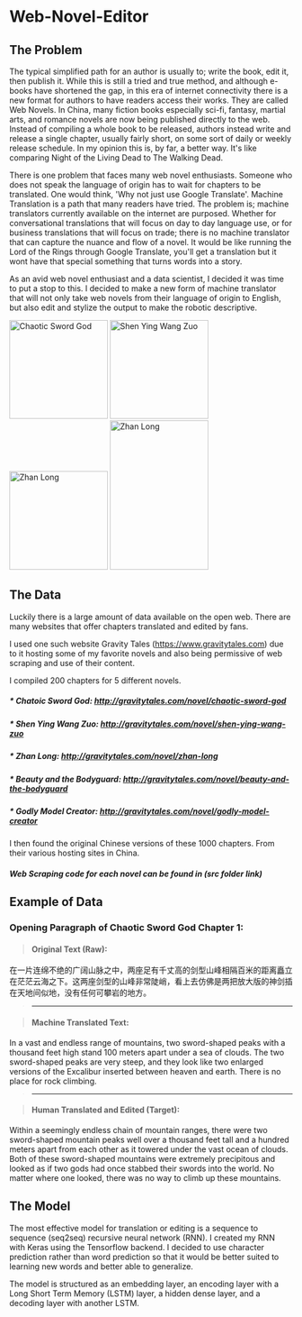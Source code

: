 # Web-Novel-Editor

## The Problem

The typical simplified path for an author is usually to; write the book, edit it, then publish it. While this is still a tried and true method, and although e-books have shortened the gap, in this era of internet connectivity there is a new format for authors to have readers access their works.  They are called Web Novels.  In China, many fiction books especially sci-fi, fantasy, martial arts, and romance novels are now being published directly to the web.  Instead of compiling a whole book to be released, authors instead write and release a single chapter, usually fairly short, on some sort of daily or weekly release schedule.  In my opinion this is, by far, a better way.  It's like comparing Night of the Living Dead to The Walking Dead.

There is one problem that faces many web novel enthusiasts.  Someone who does not speak the language of origin has to wait for chapters to be translated.  One would think, 'Why not just use Google Translate'.  Machine Translation is a path that many readers have tried.  The problem is; machine translators currently available on the internet are purposed. Whether for conversational translations that will focus on day to day language use, or for business translations that will focus on trade; there is no machine translator that can capture the nuance and flow of a novel.  It would be like running the Lord of the Rings through Google Translate, you'll get a translation but it wont have that special something that turns words into a story.

As an avid web novel enthusiast and a data scientist, I decided it was time to put a stop to this.  I decided to make a new form of machine translator that will not only take web novels from their language of origin to English, but also edit and stylize the output to make the robotic descriptive.

<img src="https://images.gr-assets.com/books/1460555353l/29909306.jpg" alt="Chaotic Sword God" style="width: 175px;"/>
<img src="http://avatar.manganelo.com/avatar/362-shen_yin_wang_zuo.jpg" alt="Shen Ying Wang Zuo" style="width: 175px;"/>
<img src='https://cdn.novelupdates.com/images/2015/06/zl.jpg' alt = 'Zhan Long' style='width: 175px;'/>
<img src='https://cdn.novelupdates.com/images/2017/11/128-200.jpg' alt = 'Zhan Long' style='width: 175px; height: 265px;'/>

## The Data

Luckily there is a large amount of data available on the open web.  There are many websites that offer chapters translated and edited by fans.

I used one such website Gravity Tales (https://www.gravitytales.com) due to it hosting some of my favorite novels and also being permissive of web scraping and use of their content.

I compiled 200 chapters for 5 different novels.

##### * Chatoic Sword God: http://gravitytales.com/novel/chaotic-sword-god
##### * Shen Ying Wang Zuo: http://gravitytales.com/novel/shen-ying-wang-zuo
##### * Zhan Long: http://gravitytales.com/novel/zhan-long
##### * Beauty and the Bodyguard: http://gravitytales.com/novel/beauty-and-the-bodyguard
##### * Godly Model Creator: http://gravitytales.com/novel/godly-model-creator

I then found the original Chinese versions of these 1000 chapters. From their various hosting sites in China.

##### Web Scraping code for each novel can be found in (src folder link)

## Example of Data
### Opening Paragraph of Chaotic Sword God Chapter 1:


> #### Original Text (Raw):
>
在一片连绵不绝的广阔山脉之中，两座足有千丈高的剑型山峰相隔百米的距离矗立在茫茫云海之下。这两座剑型的山峰非常陡峭，看上去仿佛是两把放大版的神剑插在天地间似地，没有任何可攀岩的地方。

>-----------------------

> #### Machine Translated Text:
>
In a vast and endless range of mountains, two sword-shaped peaks with a thousand feet high stand 100 meters apart under a sea of clouds. The two sword-shaped peaks are very steep, and they look like two enlarged versions of the Excalibur inserted between heaven and earth. There is no place for rock climbing.

>------------------------

> #### Human Translated and Edited (Target):
>
Within a seemingly endless chain of mountain ranges, there were two sword-shaped mountain peaks well over a thousand feet tall and a hundred meters apart from each other as it towered under the vast ocean of clouds. Both of these sword-shaped mountains were extremely precipitous and looked as if two gods had once stabbed their swords into the world. No matter where one looked, there was no way to climb up these mountains.

## The Model

The most effective model for translation or editing is a sequence to sequence (seq2seq) recursive neural network (RNN).  I created my RNN with Keras using the Tensorflow backend. I decided to use character prediction rather than word prediction so that it would be better suited to learning new words and better able to generalize.

The model is structured as an embedding layer, an encoding layer with a Long Short Term Memory (LSTM) layer, a hidden dense layer, and a decoding layer with another LSTM.

